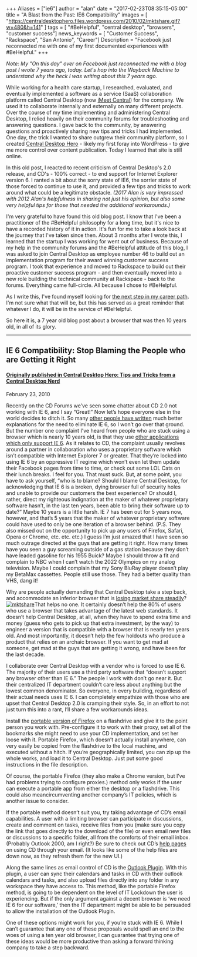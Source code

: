 +++
Aliases = ["ie6"]
author = "alan"
date = "2017-02-23T08:35:15-05:00"
title = "A Blast from the Past: IE6 Compatibility"
images = [
"https://centraldesktophero.files.wordpress.com/2010/02/mktshare.gif?w=480&h=141"
]
tags = [ "#BeHelpful", "central desktop", "browsers", "customer success"]
news_keywords = [ "Customer Success", "Rackspace", "San Antonio", "Career"]
Description = "Facebook just reconnected me with one of my first documented experiences with #BeHelpful."
+++

_Note: My "On this day" over on Facebook just reconnected me with a blog post I wrote 7 years ago, today. Let's hop into the Wayback Machine to understand why the heck I was writing about this 7 years ago._

While working for a health care startup, I researched, evaluated, and eventually implemented a software as a service (SaaS) collaboration platform called Central Desktop (now [iMeet Central](http://imeetcentral.com/)) for the company. We used it to collaborate internally and externally on many different projects. Over the course of my time implementing and administering Central Desktop, I relied heavily on their community forums for troubleshooting and answering questions. I gave back to the community, by answering questions and proactively sharing new tips and tricks I had implemented. One day, the trick I wanted to share outgrew their community platform, so I created [Central Desktop Hero](https://centraldesktophero.wordpress.com/) - likely my first foray into WordPress - to give me more control over content publication. Today I learned that site is still online.

In this old post, I reacted to recent criticism of Central Desktop's 2.0 release, and CD's - 100% correct - to end support for Internet Explorer version 6. I ranted a bit about the sorry state of IE6, the sorrier state of those forced to continue to use it, and provided a few tips and tricks to work around what could be a legitimate obstacle. _(2017 Alan is very impressed with 2012 Alan's helpfulness in sharing not just his opinion, but also some very helpful tips for those that needed the additional workarounds.)_

I'm very grateful to have found this old blog post. I know that I've been a practitioner of the \#BeHelpful philosophy for a long time, but it's nice to have a recorded history of it in action. It's fun for me to take a look back at the journey that I've taken since then. About 3 months after I wrote this, I learned that the startup I was working for went out of business. Because of my help in the community forums and the \#BeHelpful attitude of this blog, I was asked to join Central Desktop as employee number 46 to build out an implementation program for their award winning customer success program. I took that experience and moved to Rackspace to build out their proactive customer success program - and then eventually moved into a new role building the technical community at Rackspace - back to the forums. Everything came full-circle. All because I chose to \#BeHelpful.

As I write this, I've found myself looking for [the next step in my career path](http://albush.com/post/allgoodthings/). I'm not sure what that will be, but this has served as a great reminder that whatever I do, it will be in the service of \#BeHelpful.
  
So here it is, a 7 year old blog post about a browser that was then 10 years old, in all of its glory.

---

## IE 6 Compatibility: Stop Blaming the People who are Getting it Right

#### [Originally published in Central Desktop Hero: Tips and Tricks from a Central Desktop Nerd](https://centraldesktophero.wordpress.com/2010/02/23/ie-6-compatibiltiy-stop-blaming-the-people-who-are-getting-it-right/)
February 23, 2010


Recently on the CD Forums we’ve seen some chatter about CD 2.0 not working with IE 6, and I say “Great!” Now let’s hope everyone else in the world decides to ditch it.
So many [other people have written](http://www.google.com/search?q=why+ie6+must+die) much better explanations for the need to eliminate IE 6, so I won’t go over that ground. But the number one complaint I’ve heard from people who are stuck using a browser which is nearly 10 years old, is that they use [other applications which only support IE 6](http://itexpertvoice.com/ad/why-you-cant-pry-ie6-out-of-their-cold-dead-hands/). As it relates to CD, the complaint usually revolves around a partner in collaboration who uses a proprietary software which isn’t compatible with Internet Explorer 7 or greater. That they’re locked into using IE 6 by an oppressive IT regime which won’t even let them update their Facebook pages from time to time, or check out some LOL Cats on their lunch breaks. I feel for you. That must suck.
But, at some point, you have to ask yourself, “who is to blame? Should I blame Central Desktop, for acknowledging that IE 6 is a broken, dying browser full of security holes and unable to provide our customers the best experience? Or should I, rather, direct my righteous indignation at the maker of whatever proprietary software hasn’t, in the last ten years, been able to bring their software up to date?”
Maybe 10 years is a little harsh. IE 7 has been out for 5 years now, however, and that’s 5 years that the maker of whatever proprietary software could have used to only be one iteration of a browser behind. (P.S. They also missed out on the opportunity to pick up any users of Firefox, Safari, Opera or Chrome, etc. etc. etc.)
I guess I’m just amazed that I have seen so much outrage directed at the guys that are getting it right.
How many times have you seen a guy screaming outside of a gas station because they don’t have leaded gasoline for his 1955 Buick? Maybe I should throw a fit and complain to NBC when I can’t watch the 2022 Olympics on my analog television. Maybe I could complain that my Sony BluRay player doesn’t play my BetaMax cassettes. People still use those. They had a better quality than VHS, dang it!

Why are people actually demanding that Central Desktop take a step back, and accommodate an inferior browser that is [losing market share steadily](http://www.netmarketshare.com/browser-market-share.aspx?qprid=3&qptimeframe=M&qpsp=109&qpnp=25)? [![](https://centraldesktophero.files.wordpress.com/2010/02/mktshare.gif?w=480&h=141 "mktshare")](http://www.netmarketshare.com/browser-market-share.aspx?qprid=3&qptimeframe=M&qpsp=109&qpnp=25)That helps no one. It certainly doesn’t help the 80% of users who use a browser that takes advantage of the latest web standards. It doesn’t help Central Desktop, at all, when they have to spend extra time and money (guess who gets to pick up that extra investment, by the way) to engineer a version that is compatible with a browser that is nearly ten years old. And most importantly, it doesn’t help the few holdouts who produce a product that relies on an archaic browser. If you want to get mad at someone, get mad at the guys that are getting it wrong, and have been for the last decade.

I collaborate over Central Desktop with a vendor who is forced to use IE 6\. The majority of their users use a third party software that “doesn’t support any browser other than IE 6.” The people I work with don’t go near it. But their centralized IT department couldn’t care less about anything but the lowest common denominator. So everyone, in every building, regardless of their actual needs uses IE 6\. I can completely empathize with those who are upset that Central Desktop 2.0 is cramping their style. So, in an effort to not just turn this into a rant, I’ll share a few workarounds ideas.

Install the [portable version of Firefox](http://portableapps.com/apps/internet/firefox_portable) on a flashdrive and give it to the point person you work with. Pre-configure it to work with their proxy, set all of the bookmarks she might need to use your CD implementation, and set her loose with it. Portable Firefox, which doesn’t actually install anywhere, can very easily be copied from the flashdrive to the local machine, and executed without a hitch. If you’re geographically limited, you can zip up the whole works, and load it to Central Desktop. Just put some good instructions in the file description.

Of course, the portable Firefox (they also make a Chrome version, but I’ve had problems trying to configure proxies.) method only works if the user can execute a portable app from either the desktop or a flashdrive. This could also meancircumventing another company’s IT policies, which is another issue to consider.

If the portable method doesn’t suit you, try taking advantage of CD’s email capabilities. A user with a limiting browser can participate in discussions, create and comment on tasks, receive files from you (make sure you copy the link that goes directly to the download of the file) or even email new files or discussions to a specific folder, all from the comforts of their email inbox. (Probably Outlook 2000, am I right?) Be sure to check out CD’s [help pages](http://helpcenter.centraldesktop.com/help/article/email-in) on using CD through your email. (It looks like some of the help files are down now, as they refresh them for the new UI.)

Along the same lines as email control of CD is the [Outlook Plugin](http://helpcenter.centraldesktop.com/help/category/outlook-plugin). With this plugin, a user can sync their calendars and tasks in CD with their outlook calendars and tasks, and also upload files directly into any folder in any workspace they have access to. This method, like the portable Firefox method, is going to be dependent on the level of IT Lockdown the user is experiencing. But if the only argument against a decent browser is ‘we need IE 6 for our software,’ then the IT department might be able to be persuaded to allow the installation of the Outlook Plugin.

One of these options might work for you, if you’re stuck with IE 6\. While I can’t guarantee that any one of these proposals would spell an end to the woes of using a ten year old browser, I can guarantee that trying one of these ideas would be more productive than asking a forward thinking company to take a step backward.
